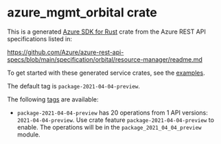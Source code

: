 # azure_mgmt_orbital crate

This is a generated [Azure SDK for Rust](https://github.com/Azure/azure-sdk-for-rust) crate from the Azure REST API specifications listed in:

https://github.com/Azure/azure-rest-api-specs/blob/main/specification/orbital/resource-manager/readme.md

To get started with these generated service crates, see the [examples](https://github.com/Azure/azure-sdk-for-rust/blob/main/services/README.md#examples).

The default tag is `package-2021-04-04-preview`.

The following [tags](https://github.com/Azure/azure-sdk-for-rust/blob/main/services/tags.md) are available:

- `package-2021-04-04-preview` has 20 operations from 1 API versions: `2021-04-04-preview`. Use crate feature `package-2021-04-04-preview` to enable. The operations will be in the `package_2021_04_04_preview` module.